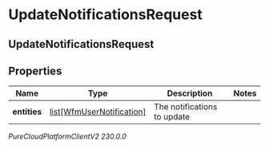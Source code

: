 # UpdateNotificationsRequest

## UpdateNotificationsRequest

## Properties

|Name | Type | Description | Notes|
|------------ | ------------- | ------------- | -------------|
| **entities** | [list[WfmUserNotification]](WfmUserNotification) | The notifications to update | |



_PureCloudPlatformClientV2 230.0.0_
